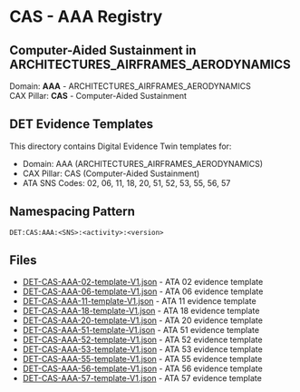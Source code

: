 # CAS - AAA Registry

## Computer-Aided Sustainment in ARCHITECTURES_AIRFRAMES_AERODYNAMICS

Domain: **AAA** - ARCHITECTURES_AIRFRAMES_AERODYNAMICS  
CAX Pillar: **CAS** - Computer-Aided Sustainment

## DET Evidence Templates

This directory contains Digital Evidence Twin templates for:
- Domain: AAA (ARCHITECTURES_AIRFRAMES_AERODYNAMICS)
- CAX Pillar: CAS (Computer-Aided Sustainment)
- ATA SNS Codes: 02, 06, 11, 18, 20, 51, 52, 53, 55, 56, 57

## Namespacing Pattern
```
DET:CAS:AAA:<SNS>:<activity>:<version>
```

## Files
- [DET-CAS-AAA-02-template-V1.json](DET-CAS-AAA-02-template-V1.json) - ATA 02 evidence template
- [DET-CAS-AAA-06-template-V1.json](DET-CAS-AAA-06-template-V1.json) - ATA 06 evidence template
- [DET-CAS-AAA-11-template-V1.json](DET-CAS-AAA-11-template-V1.json) - ATA 11 evidence template
- [DET-CAS-AAA-18-template-V1.json](DET-CAS-AAA-18-template-V1.json) - ATA 18 evidence template
- [DET-CAS-AAA-20-template-V1.json](DET-CAS-AAA-20-template-V1.json) - ATA 20 evidence template
- [DET-CAS-AAA-51-template-V1.json](DET-CAS-AAA-51-template-V1.json) - ATA 51 evidence template
- [DET-CAS-AAA-52-template-V1.json](DET-CAS-AAA-52-template-V1.json) - ATA 52 evidence template
- [DET-CAS-AAA-53-template-V1.json](DET-CAS-AAA-53-template-V1.json) - ATA 53 evidence template
- [DET-CAS-AAA-55-template-V1.json](DET-CAS-AAA-55-template-V1.json) - ATA 55 evidence template
- [DET-CAS-AAA-56-template-V1.json](DET-CAS-AAA-56-template-V1.json) - ATA 56 evidence template
- [DET-CAS-AAA-57-template-V1.json](DET-CAS-AAA-57-template-V1.json) - ATA 57 evidence template

